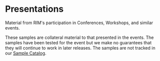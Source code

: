 Presentations
=============

Material from RIM's participation in Conferences, Workshops, and similar events.

These samples are collateral material to that presented in the events.
The samples have been tested for the event but we make no guarantees that they will continue to work in later
releases.
The samples are not tracked in our [Sample Catalog](http://blackberry.github.com/samples).
